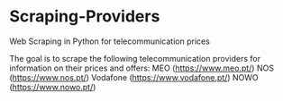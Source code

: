 # Scraping-Providers
Web Scraping in Python for telecommunication prices

The goal is to scrape the following telecommunication providers for information on their prices and offers:
  MEO (https://www.meo.pt/)
  NOS (https://www.nos.pt/)
  Vodafone (https://www.vodafone.pt/)
  NOWO (https://www.nowo.pt/)
